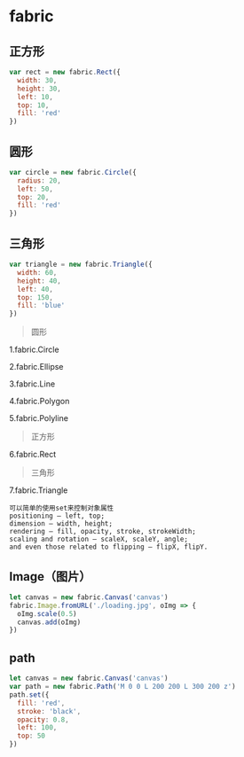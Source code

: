 # fabric

## 正方形

```js
var rect = new fabric.Rect({
  width: 30,
  height: 30,
  left: 10,
  top: 10,
  fill: 'red'
})
```

## 圆形

```js
var circle = new fabric.Circle({
  radius: 20,
  left: 50,
  top: 20,
  fill: 'red'
})
```

## 三角形

```js
var triangle = new fabric.Triangle({
  width: 60,
  height: 40,
  left: 40,
  top: 150,
  fill: 'blue'
})
```

> 圆形

1.fabric.Circle

2.fabric.Ellipse

3.fabric.Line

4.fabric.Polygon

5.fabric.Polyline

> 正方形

6.fabric.Rect

> 三角形

7.fabric.Triangle

```
可以简单的使用set来控制对象属性
positioning — left, top;
dimension — width, height;
rendering — fill, opacity, stroke, strokeWidth;
scaling and rotation — scaleX, scaleY, angle;
and even those related to flipping — flipX, flipY.
```

## Image（图片）

```js
let canvas = new fabric.Canvas('canvas')
fabric.Image.fromURL('./loading.jpg', oImg => {
  oImg.scale(0.5)
  canvas.add(oImg)
})
```

## path

```js
let canvas = new fabric.Canvas('canvas')
var path = new fabric.Path('M 0 0 L 200 200 L 300 200 z')
path.set({
  fill: 'red',
  stroke: 'black',
  opacity: 0.8,
  left: 100,
  top: 50
})
```
